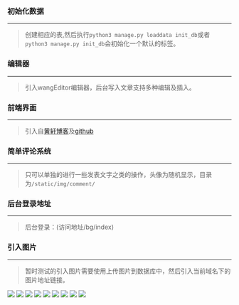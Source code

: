 ### 初始化数据
------------
> 创建相应的表,然后执行`python3 manage.py loaddata init_db`或者`python3 manage.py init_db`会初始化一个默认的标签。 

### 编辑器 
------------
> 引入wangEditor编辑器，后台写入文章支持多种编辑及插入。 

### 前端界面
------------
> 引入自[黄轩博客](https://huangxuan.me)及[github](https://github.com/huxpro) 

### 简单评论系统
------------
> 只可以单独的进行一些发表文字之类的操作，头像为随机显示，目录为`/static/img/comment/`  

### 后台登录地址
------------
> 后台登录：(访问地址/bg/index)

### 引入图片
------------
> 暂时测试的引入图片需要使用上传图片到数据库中，然后引入当前域名下的图片地址链接。

![](https://raw.githubusercontent.com/luxutao/blog/master/image/WX20171228-144627@2x.png)
![](https://raw.githubusercontent.com/luxutao/blog/master/image/WX20171228-145150@2x.png)
![](https://raw.githubusercontent.com/luxutao/blog/master/image/WX20171228-145327@2x.png)
![](https://raw.githubusercontent.com/luxutao/blog/master/image/WX20171228-145717@2x.png)
![](https://raw.githubusercontent.com/luxutao/blog/master/image/WX20171228-145745@2x.png)
![](https://raw.githubusercontent.com/luxutao/blog/master/image/WX20171228-145819@2x.png)
![](https://raw.githubusercontent.com/luxutao/blog/master/image/WX20171228-145836@2x.png)
![](https://raw.githubusercontent.com/luxutao/blog/master/image/WX20171228-150030@2x.png)
![](https://raw.githubusercontent.com/luxutao/blog/master/image/WX20171228-150850@2x.png)